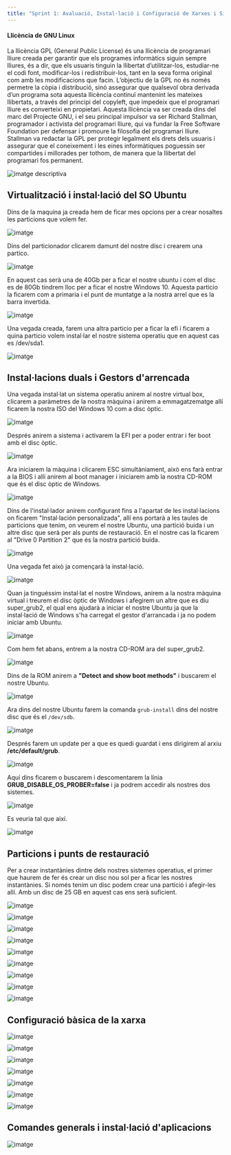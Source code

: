 ```yaml
---
title: "Sprint 1: Avaluació, Instal·lació i Configuració de Xarxes i Sistemes Operatius"
---
```


#### Llicència de GNU Linux

La llicència GPL (General Public License) és una llicència de programari lliure creada per garantir que els programes informàtics siguin sempre lliures, és a dir, que els usuaris tinguin la llibertat d’utilitzar-los, estudiar-ne el codi font, modificar-los i redistribuir-los, tant en la seva forma original com amb les modificacions que facin. L’objectiu de la GPL no és només permetre la còpia i distribució, sinó assegurar que qualsevol obra derivada d’un programa sota aquesta llicència continuï mantenint les mateixes llibertats, a través del principi del copyleft, que impedeix que el programari lliure es converteixi en propietari. Aquesta llicència va ser creada dins del marc del Projecte GNU, i el seu principal impulsor va ser Richard Stallman, programador i activista del programari lliure, qui va fundar la Free Software Foundation per defensar i promoure la filosofia del programari lliure. Stallman va redactar la GPL per protegir legalment els drets dels usuaris i assegurar que el coneixement i les eines informàtiques poguessin ser compartides i millorades per tothom, de manera que la llibertat del programari fos permanent.

<img src="https://github.com/user-attachments/assets/048b4f58-04c3-426f-8e5a-52dd8ccbe14d" style="display:block; margin-top:10px;" alt="imatge descriptiva">

## Virtualització i instal·lació del SO Ubuntu

Dins de la maquina ja creada hem de ficar mes opcions per a crear nosaltes les particions que volem fer.

<img src="https://github.com/user-attachments/assets/18d201f2-db0b-4d24-a5ea-73ac23f8e7ec" style="display:block; margin-top:10px;" alt="imatge">

Dins del particionador clicarem damunt del nostre disc i crearem una partico.

<img src="https://github.com/user-attachments/assets/f36625f2-7a2c-4307-924a-184519343596" style="display:block; margin-top:10px;" alt="imatge">

En aquest cas serà una de 40Gb per a ficar el nostre ubuntu i com el disc es de 80Gb tindrem lloc per a ficar el nostre Windows 10. Aquesta particio la ficarem com a primaria i el punt de muntatge a la nostra arrel que es la barra invertida.

<img src="https://github.com/user-attachments/assets/45b42f07-07f4-444f-9798-8613771f7d47" style="display:block; margin-top:10px;" alt="imatge">

Una vegada creada, farem una altra particio per a ficar la efi i ficarem a quina particio volem instal·lar el nostre sistema operatiu que en aquest cas es /dev/sda1.

<img src="https://github.com/user-attachments/assets/0118bea7-0982-47aa-b47b-d036d394e41f" style="display:block; margin-top:10px;" alt="imatge">

## Instal·lacions duals i Gestors d'arrencada

Una vegada instal·lat un sistema operatiu anirem al nostre virtual box, clicarem a paràmetres de la nostra màquina i anirem a emmagatzematge allí ficarem la nostra ISO del Windows 10 com a disc òptic.

<img src="https://github.com/user-attachments/assets/8ef5dbba-b0e4-4f3c-b443-4a22804a105b" style="display:block; margin-top:10px;" alt="imatge">

Després anirem a sistema i activarem la EFI per a poder entrar i fer boot amb el disc òptic.

<img src="https://github.com/user-attachments/assets/f2c7e1f6-127f-4dc4-9002-6cae1f41ca1b" style="display:block; margin-top:10px;" alt="imatge">

Ara iniciarem la màquina i clicarem ESC simultàniament, això ens farà entrar a la BIOS i allí anirem al boot manager i iniciarem amb la nostra CD-ROM que és el disc òptic de Windows.

<img src="https://github.com/user-attachments/assets/ba0b9d92-67da-4aa0-995a-41ee22a29d05" style="display:block; margin-top:10px;" alt="imatge">

Dins de l'instal·lador anirem configurant fins a l'apartat de les instal·lacions on ficarem "Instal·lación personalizada", allí ens portarà a les taules de particions que tenim, on veurem el nostre Ubuntu, una partició buida i un altre disc que serà per als punts de restauració. En el nostre cas la ficarem al "Drive 0 Partition 2" que és la nostra partició buida.

<img src="https://github.com/user-attachments/assets/323f719e-17b8-4b3a-93c0-2784e2abe9be" style="display:block; margin-top:10px;" alt="imatge">

Una vegada fet això ja començarà la instal·lació.

<img src="https://github.com/user-attachments/assets/2e8ada4e-9db7-4297-a9e5-f52381a8d96c" style="display:block; margin-top:10px;" alt="imatge">

Quan ja tinguéssim instal·lat el nostre Windows, anirem a la nostra màquina virtual i treurem el disc òptic de Windows i afegirem un altre que es diu super_grub2, el qual ens ajudarà a iniciar el nostre Ubuntu ja que la instal·lació de Windows s'ha carregat el gestor d'arrancada i ja no podem iniciar amb Ubuntu.

<img src="https://github.com/user-attachments/assets/0b1ff183-4b7c-4913-8f89-6383322482ad" style="display:block; margin-top:10px;" alt="imatge">

Com hem fet abans, entrem a la nostra CD-ROM ara del super_grub2.

<img src="https://github.com/user-attachments/assets/2340efe2-a2f2-4f3c-8bf1-8012a314b35b" style="display:block; margin-top:10px;" alt="imatge">

Dins de la ROM anirem a **"Detect and show boot methods"** i buscarem el nostre Ubuntu. 

<img src="https://github.com/user-attachments/assets/92f16c1d-a8c9-463a-9f83-61968e5b69b9" style="display:block; margin-top:10px;" alt="imatge">

Ara dins del nostre Ubuntu farem la comanda `grub-install` dins del nostre disc que és el `/dev/sdb`.

<img src="https://github.com/user-attachments/assets/f7124db8-5cb0-43af-b5a9-d657344815ec" style="display:block; margin-top:10px;" alt="imatge">

Després farem un update per a que es quedi guardat i ens dirigirem al arxiu **/etc/default/grub**.

<img src="https://github.com/user-attachments/assets/535767ad-4359-4c5a-8ea8-011cbe51f43e" style="display:block; margin-top:10px;" alt="imatge">

Aquí dins ficarem o buscarem i descomentarem la línia **GRUB_DISABLE_OS_PROBER=false** i ja podrem accedir als nostres dos sistemes. <br>

<img src="https://github.com/user-attachments/assets/29738e40-ba0b-488f-a16e-286788a95e58" style="display:block; margin-top:10px;" alt="imatge">

Es veuria tal que així.

<img src="https://github.com/user-attachments/assets/703edf6d-cdd1-4051-909d-963843430a13" style="display:block; margin-top:10px;" alt="imatge">

## Particions i punts de restauració

Per a crear instantànies dintre dels nostres sistemes operatius, el primer que haurem de fer és crear un disc nou sol per a ficar les nostres instantànies. Si només tenim un disc podem crear una partició i afegir-les allí. Amb un disc de 25 GB en aquest cas ens serà suficient.

<img src="https://github.com/user-attachments/assets/c9631aed-6507-480d-8405-ab65f516b9ce" style="display:block; margin-top:10px;" alt="imatge">

<img src="https://github.com/user-attachments/assets/538e6318-7462-48f9-a868-2cf8757045fe" style="display:block; margin-top:10px;" alt="imatge">

<img src="https://github.com/user-attachments/assets/44dfc67e-5560-4e50-a445-4fb9f3611d67" style="display:block; margin-top:10px;" alt="imatge">

<img src="https://github.com/user-attachments/assets/a64e300d-3e33-41c6-a4e7-f0b0f6509e10" style="display:block; margin-top:10px;" alt="imatge">

<img src="https://github.com/user-attachments/assets/5cc3f479-4e55-4fcf-9297-a0e99224be33" style="display:block; margin-top:10px;" alt="imatge">

<img src="https://github.com/user-attachments/assets/fcf485fd-5350-4f59-af89-51c68ae9bf6d" style="display:block; margin-top:10px;" alt="imatge">

<img src="https://github.com/user-attachments/assets/796a21a8-4749-4b6b-9c3a-999bfe601c59" style="display:block; margin-top:10px;" alt="imatge">

<img src="https://github.com/user-attachments/assets/dd648677-053e-4282-8653-d93dad3677f3" style="display:block; margin-top:10px;" alt="imatge">

<img src="https://github.com/user-attachments/assets/8c6bf066-4767-4e44-bc88-5e9864719cf5" style="display:block; margin-top:10px;" alt="imatge">

## Configuració bàsica de la xarxa

<img src="https://github.com/user-attachments/assets/10d472bc-c3af-44a2-a3e3-454eeabb5e60" style="display:block; margin-top:10px;" alt="imatge">

<img src="https://github.com/user-attachments/assets/c1df19fa-ca38-4962-a3ec-33bb9b93aa22" style="display:block; margin-top:10px;" alt="imatge">

<img src="https://github.com/user-attachments/assets/bf993c24-a150-426b-a276-3f4264d27143" style="display:block; margin-top:10px;" alt="imatge">

<img src="https://github.com/user-attachments/assets/6306fcfc-1fef-4156-9466-fc3b8be76e97" style="display:block; margin-top:10px;" alt="imatge">

<img src="https://github.com/user-attachments/assets/1145e954-775a-403f-befa-a95e34cd3901" style="display:block; margin-top:10px;" alt="imatge">

<img src="https://github.com/user-attachments/assets/9f170759-74a6-4aba-87c5-36d7efe3bc45" style="display:block; margin-top:10px;" alt="imatge">

<img src="https://github.com/user-attachments/assets/f25c694f-bfc3-4d34-bb73-c7526cf4b4a4" style="display:block; margin-top:10px;" alt="imatge">

## Comandes generals i instal·lació d'aplicacions

<img src="https://github.com/user-attachments/assets/6be7a761-f05c-4118-983f-205279778d4c" style="display:block; margin-top:10px;" alt="imatge">
